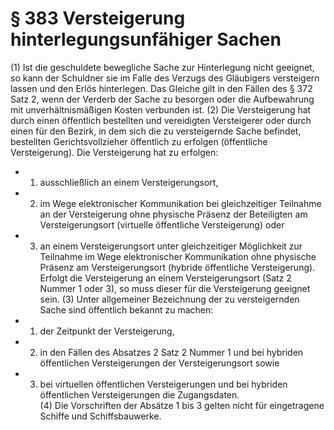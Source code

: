 # § 383 Versteigerung hinterlegungsunfähiger Sachen
(1) Ist die geschuldete bewegliche Sache zur Hinterlegung nicht geeignet, so kann der Schuldner sie im Falle des Verzugs des Gläubigers versteigern lassen und den Erlös hinterlegen. Das Gleiche gilt in den Fällen des § 372 Satz 2, wenn der Verderb der Sache zu besorgen oder die Aufbewahrung mit unverhältnismäßigen Kosten verbunden ist.
(2) Die Versteigerung hat durch einen öffentlich bestellten und vereidigten Versteigerer oder durch einen für den Bezirk, in dem sich die zu versteigernde Sache befindet, bestellten Gerichtsvollzieher öffentlich zu erfolgen (öffentliche Versteigerung). Die Versteigerung hat zu erfolgen:
* 1. ausschließlich an einem Versteigerungsort,
* 2. im Wege elektronischer Kommunikation bei gleichzeitiger Teilnahme an der Versteigerung ohne physische Präsenz der Beteiligten am Versteigerungsort (virtuelle öffentliche Versteigerung) oder
* 3. an einem Versteigerungsort unter gleichzeitiger Möglichkeit zur Teilnahme im Wege elektronischer Kommunikation ohne physische Präsenz am Versteigerungsort (hybride öffentliche Versteigerung).  
Erfolgt die Versteigerung an einem Versteigerungsort (Satz 2 Nummer 1 oder 3), so muss dieser für die Versteigerung geeignet sein.
(3) Unter allgemeiner Bezeichnung der zu versteigernden Sache sind öffentlich bekannt zu machen:
* 1. der Zeitpunkt der Versteigerung,
* 2. in den Fällen des Absatzes 2 Satz 2 Nummer 1 und bei hybriden öffentlichen Versteigerungen der Versteigerungsort sowie
* 3. bei virtuellen öffentlichen Versteigerungen und bei hybriden öffentlichen Versteigerungen die Zugangsdaten.  
(4) Die Vorschriften der Absätze 1 bis 3 gelten nicht für eingetragene Schiffe und Schiffsbauwerke.